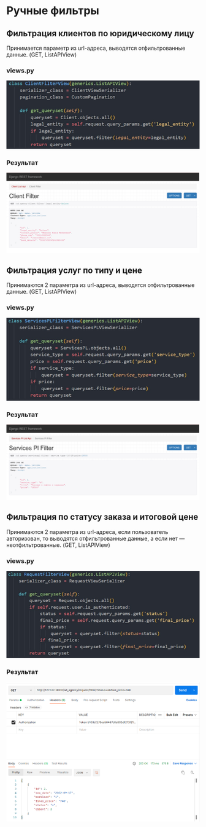 # Ручные фильтры

## Фильтрация клиентов по юридическому лицу
Принимается параметр из url-адреса, выводятся отфильтрованные данные. (GET, ListAPIView)
### views.py
![code](2.jpg)
### Результат
![result](1.png)

## Фильтрация услуг по типу и цене
Принимаются 2 параметра из url-адреса, выводятся отфильтрованные данные. (GET, ListAPIView)
### views.py
![code](4.jpg)
### Результат
![result](3.png)

## Фильтрация по статусу заказа и итоговой цене
Принимаются 2 параметра из url-адреса, если пользователь авторизован, то выводятся отфильтрованные данные, а если нет — 
неотфильтрованные. (GET, ListAPIView)
### views.py
![code](6.jpg)
### Результат
![result](5.png)
